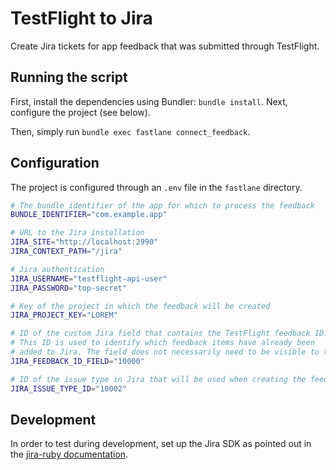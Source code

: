 # TestFlight to Jira

Create Jira tickets for app feedback that was submitted through TestFlight.

## Running the script

First, install the dependencies using Bundler: `bundle install`. Next,
configure the project (see below).

Then, simply run `bundle exec fastlane connect_feedback`.

## Configuration

The project is configured through an `.env` file in the `fastlane` directory.

```bash
# The bundle identifier of the app for which to process the feedback
BUNDLE_IDENTIFIER="com.example.app"

# URL to the Jira installation
JIRA_SITE="http://localhost:2990"
JIRA_CONTEXT_PATH="/jira"

# Jira authentication
JIRA_USERNAME="testflight-api-user"
JIRA_PASSWORD="top-secret"

# Key of the project in which the feedback will be created
JIRA_PROJECT_KEY="LOREM"

# ID of the custom Jira field that contains the TestFlight feedback ID.
# This ID is used to identify which feedback items have already been
# added to Jira. The field does not necessarily need to be visible to the user.
JIRA_FEEDBACK_ID_FIELD="10000"

# ID of the issue type in Jira that will be used when creating the feedback.
JIRA_ISSUE_TYPE_ID="10002"
```

## Development

In order to test during development, set up the Jira SDK as pointed out in the [jira-ruby documentation][1].

[1]: https://github.com/sumoheavy/jira-ruby#setting-up-the-jira-sdk
